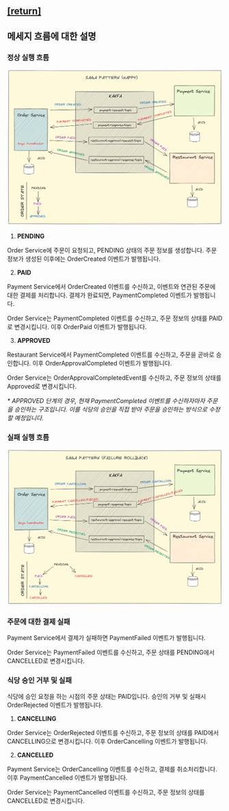 ## [[return]](../README.md)

## 메세지 흐름에 대한 설명

### 정상 실행 흐름

<p>
    <img src="../img/saga_happy_flow_chart.png"/>
</p>

1. **PENDING**

Order Service에 주문이 요청되고, PENDING 상태의 주문 정보를 생성합니다. 주문 정보가 생성된 이후에는 OrderCreated 이벤트가 발행됩니다.

2. **PAID**

Payment Service에서 OrderCreated 이벤트를 수신하고, 이벤트와 연관된 주문에 대한 결제를 처리합니다. 결제가 완료되면, PaymentCompleted 이벤트가 발행됩니다.

Order Service는 PaymentCompleted 이벤트를 수신하고, 주문 정보의 상태를 PAID로 변경시킵니다. 이후 OrderPaid 이벤트가 발행됩니다.

3. **APPROVED**

Restaurant Service에서 PaymentCompleted 이벤트를 수신하고, 주문을 곧바로 승인합니다. 이후 OrderApprovalCompleted 이벤트가 발행됩니다.

Order Service는 OrderApprovalCompletedEvent를 수신하고, 주문 정보의 상태를 Approved로 변경시킵니다.

_* APPROVED 단계의 경우, 현재 PaymentCompleted 이벤트를 수신하자마자 주문을 승인하는 구조입니다. 이를 식당의 승인을 직접 받아 주문을 승인하는 방식으로 수정할 예정입니다._

### 실패 실행 흐름

<p>
    <img src="../img/saga_rollback_flow_chart.png"/>
</p>

### 주문에 대한 결제 실패

Payment Service에서 결제가 실패하면 PaymentFailed 이벤트가 발행됩니다.

Order Service는 PaymentFailed 이벤트를 수신하고, 주문 상태를 PENDING에서 CANCELLED로 변경시킵니다.

### 식당 승인 거부 및 실패

식당에 승인 요청을 하는 시점의 주문 상태는 PAID입니다. 승인의 거부 및 실패시 OrderRejected 이벤트가 발행됩니다.

1. **CANCELLING**

Order Service는 OrderRejected 이벤트를 수신하고, 주문 정보의 상태를 PAID에서 CANCELLING으로 변경시킵니다. 이후 OrderCancelling 이벤트가 발행됩니다.

2. **CANCELLED**

Payment Service는 OrderCancelling 이벤트를 수신하고, 결제를 취소처리합니다. 이후 PaymentCancelled 이벤트가 발행됩니다.

Order Service는 PaymentCancelled 이벤트를 수신하고, 주문 정보의 상태를 CANCELLED로 변경시킵니다.